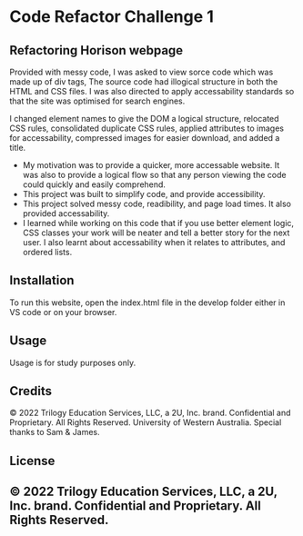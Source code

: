 # Code Refactor Challenge 1

## Refactoring Horison webpage

Provided with messy code, I was asked to view sorce code which was made up of div tags, The source code had illogical structure in both the HTML and CSS files. I was also directed to apply accessability standards so that the site was optimised for search engines. 

I changed element names to give the DOM a logical structure, relocated CSS rules, consolidated duplicate CSS rules, applied attributes to images for accessability, compressed images for easier download, and added a title.



- My motivation was to provide a quicker, more accessable website. It was also to provide a logical flow so that any person viewing the code could quickly and easily comprehend. 
- This project was built to simplify code, and provide accessibility. 
- This project solved messy code, readibility, and page load times. It also provided accessability.
- I learned while working on this code that if you use better element logic, CSS classes your work will be neater and tell a better story for the next user. I also learnt about accessability when it relates to attributes, and ordered lists. 


## Installation

To run this website, open the index.html file in the develop folder either in VS code or on your browser. 

## Usage

Usage is for study purposes only. 


## Credits

© 2022 Trilogy Education Services, LLC, a 2U, Inc. brand. Confidential and Proprietary. All Rights Reserved. University of Western Australia. Special thanks to Sam & James. 

## License

© 2022 Trilogy Education Services, LLC, a 2U, Inc. brand. Confidential and Proprietary. All Rights Reserved.
---

